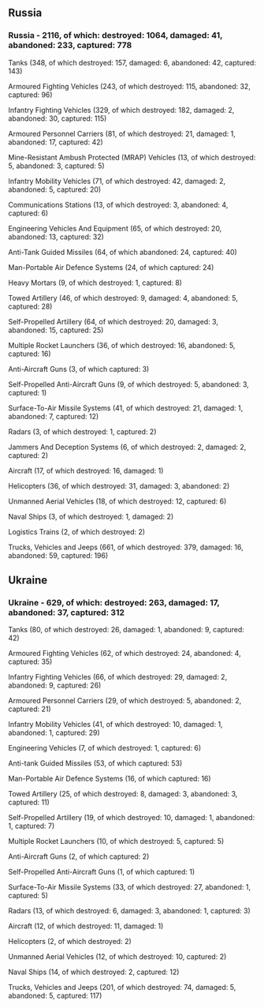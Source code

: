 
 
 ## Russia
 
 ### Russia - 2116, of which: destroyed: 1064, damaged: 41, abandoned: 233, captured: 778

 

 

 Tanks (348, of which destroyed: 157, damaged: 6, abandoned: 42, captured: 143)

 Armoured Fighting Vehicles (243, of which destroyed: 115, abandoned: 32, captured: 96)

 Infantry Fighting Vehicles (329, of which destroyed: 182, damaged: 2, abandoned: 30, captured: 115)

 Armoured Personnel Carriers (81, of which destroyed: 21, damaged: 1, abandoned: 17, captured: 42)

 Mine-Resistant Ambush Protected (MRAP) Vehicles (13, of which destroyed: 5, abandoned: 3, captured: 5)

 Infantry Mobility Vehicles (71, of which destroyed: 42, damaged: 2, abandoned: 5, captured: 20)

 Communications Stations (13, of which destroyed: 3, abandoned: 4, captured: 6)

 Engineering Vehicles And Equipment (65, of which destroyed: 20, abandoned: 13, captured: 32)

 Anti-Tank Guided Missiles (64, of which abandoned: 24, captured: 40)

 Man-Portable Air Defence Systems (24, of which captured: 24)

 Heavy Mortars (9, of which destroyed: 1, captured: 8)

 Towed Artillery (46, of which destroyed: 9, damaged: 4, abandoned: 5, captured: 28)

 Self-Propelled Artillery (64, of which destroyed: 20, damaged: 3, abandoned: 15, captured: 25)

 Multiple Rocket Launchers (36, of which destroyed: 16, abandoned: 5, captured: 16)

 Anti-Aircraft Guns (3, of which captured: 3)

 Self-Propelled Anti-Aircraft Guns (9, of which destroyed: 5, abandoned: 3, captured: 1)

 Surface-To-Air Missile Systems (41, of which destroyed: 21, damaged: 1, abandoned: 7, captured: 12)

 Radars (3, of which destroyed: 1, captured: 2)

 Jammers And Deception Systems (6, of which destroyed: 2, damaged: 2, captured: 2)

 Aircraft (17, of which destroyed: 16, damaged: 1)

 Helicopters (36, of which destroyed: 31, damaged: 3, abandoned: 2)

 Unmanned Aerial Vehicles (18, of which destroyed: 12, captured: 6)

 Naval Ships (3, of which destroyed: 1, damaged: 2)

 Logistics Trains (2, of which destroyed: 2)

 Trucks, Vehicles and Jeeps (661, of which destroyed: 379, damaged: 16, abandoned: 59, captured: 196)

 
 
 ## Ukraine
 
 ### Ukraine - 629, of which: destroyed: 263, damaged: 17, abandoned: 37, captured: 312

 

 

 Tanks (80, of which destroyed: 26, damaged: 1, abandoned: 9, captured: 42)

 Armoured Fighting Vehicles (62, of which destroyed: 24, abandoned: 4, captured: 35)

 Infantry Fighting Vehicles (66, of which destroyed: 29, damaged: 2, abandoned: 9, captured: 26)

 Armoured Personnel Carriers (29, of which destroyed: 5, abandoned: 2, captured: 21)

 Infantry Mobility Vehicles (41, of which destroyed: 10, damaged: 1, abandoned: 1, captured: 29)

 Engineering Vehicles (7, of which destroyed: 1, captured: 6)

 Anti-tank Guided Missiles (53, of which captured: 53)

 Man-Portable Air Defence Systems (16, of which captured: 16)

 Towed Artillery (25, of which destroyed: 8, damaged: 3, abandoned: 3, captured: 11)

 Self-Propelled Artillery (19, of which destroyed: 10, damaged: 1, abandoned: 1, captured: 7)

 Multiple Rocket Launchers (10, of which destroyed: 5, captured: 5)

 Anti-Aircraft Guns (2, of which captured: 2)

 Self-Propelled Anti-Aircraft Guns (1, of which captured: 1)

 Surface-To-Air Missile Systems (33, of which destroyed: 27, abandoned: 1, captured: 5)

 

 

 Radars (13, of which destroyed: 6, damaged: 3, abandoned: 1, captured: 3)

 Aircraft (12, of which destroyed: 11, damaged: 1)

 Helicopters (2, of which destroyed: 2)

 Unmanned Aerial Vehicles (12, of which destroyed: 10, captured: 2)

 Naval Ships (14, of which destroyed: 2, captured: 12)

 Trucks, Vehicles and Jeeps (201, of which destroyed: 74, damaged: 5, abandoned: 5, captured: 117)

